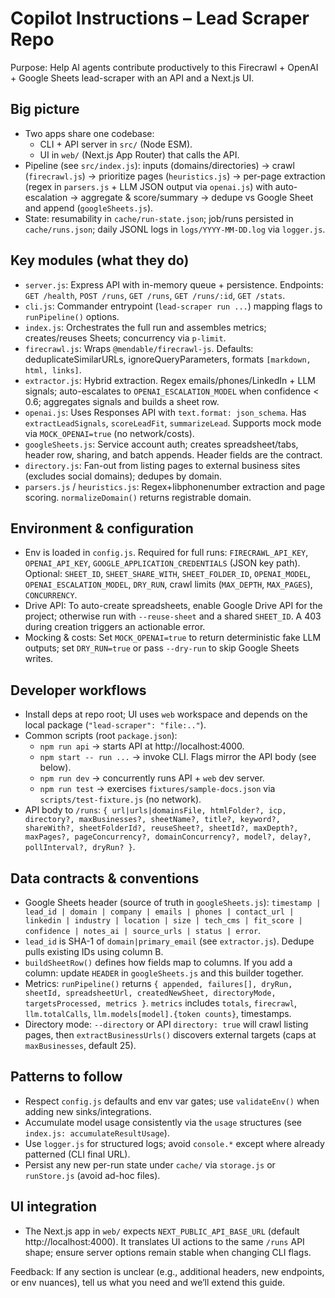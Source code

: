 # Copilot Instructions – Lead Scraper Repo

Purpose: Help AI agents contribute productively to this Firecrawl + OpenAI + Google Sheets lead-scraper with an API and a Next.js UI.

## Big picture
- Two apps share one codebase:
  - CLI + API server in `src/` (Node ESM).
  - UI in `web/` (Next.js App Router) that calls the API.
- Pipeline (see `src/index.js`): inputs (domains/directories) → crawl (`firecrawl.js`) → prioritize pages (`heuristics.js`) → per-page extraction (regex in `parsers.js` + LLM JSON output via `openai.js`) with auto-escalation → aggregate & score/summary → dedupe vs Google Sheet and append (`googleSheets.js`).
- State: resumability in `cache/run-state.json`; job/runs persisted in `cache/runs.json`; daily JSONL logs in `logs/YYYY-MM-DD.log` via `logger.js`.

## Key modules (what they do)
- `server.js`: Express API with in-memory queue + persistence. Endpoints: `GET /health`, `POST /runs`, `GET /runs`, `GET /runs/:id`, `GET /stats`.
- `cli.js`: Commander entrypoint (`lead-scraper run ...`) mapping flags to `runPipeline()` options.
- `index.js`: Orchestrates the full run and assembles metrics; creates/reuses Sheets; concurrency via `p-limit`.
- `firecrawl.js`: Wraps `@mendable/firecrawl-js`. Defaults: deduplicateSimilarURLs, ignoreQueryParameters, formats `[markdown, html, links]`.
- `extractor.js`: Hybrid extraction. Regex emails/phones/LinkedIn + LLM signals; auto-escalates to `OPENAI_ESCALATION_MODEL` when confidence < 0.6; aggregates signals and builds a sheet row.
- `openai.js`: Uses Responses API with `text.format: json_schema`. Has `extractLeadSignals`, `scoreLeadFit`, `summarizeLead`. Supports mock mode via `MOCK_OPENAI=true` (no network/costs).
- `googleSheets.js`: Service account auth; creates spreadsheet/tabs, header row, sharing, and batch appends. Header fields are the contract.
- `directory.js`: Fan-out from listing pages to external business sites (excludes social domains); dedupes by domain.
- `parsers.js` / `heuristics.js`: Regex+libphonenumber extraction and page scoring. `normalizeDomain()` returns registrable domain.

## Environment & configuration
- Env is loaded in `config.js`. Required for full runs: `FIRECRAWL_API_KEY`, `OPENAI_API_KEY`, `GOOGLE_APPLICATION_CREDENTIALS` (JSON key path). Optional: `SHEET_ID`, `SHEET_SHARE_WITH`, `SHEET_FOLDER_ID`, `OPENAI_MODEL`, `OPENAI_ESCALATION_MODEL`, `DRY_RUN`, crawl limits (`MAX_DEPTH`, `MAX_PAGES`), `CONCURRENCY`.
- Drive API: To auto-create spreadsheets, enable Google Drive API for the project; otherwise run with `--reuse-sheet` and a shared `SHEET_ID`. A 403 during creation triggers an actionable error.
- Mocking & costs: Set `MOCK_OPENAI=true` to return deterministic fake LLM outputs; set `DRY_RUN=true` or pass `--dry-run` to skip Google Sheets writes.

## Developer workflows
- Install deps at repo root; UI uses `web` workspace and depends on the local package (`"lead-scraper": "file:.."`).
- Common scripts (root `package.json`):
  - `npm run api` → starts API at http://localhost:4000.
  - `npm start -- run ...` → invoke CLI. Flags mirror the API body (see below).
  - `npm run dev` → concurrently runs API + `web` dev server.
  - `npm run test` → exercises `fixtures/sample-docs.json` via `scripts/test-fixture.js` (no network). 
- API body to `/runs`: `{ url|urls|domainsFile, htmlFolder?, icp, directory?, maxBusinesses?, sheetName?, title?, keyword?, shareWith?, sheetFolderId?, reuseSheet?, sheetId?, maxDepth?, maxPages?, pageConcurrency?, domainConcurrency?, model?, delay?, pollInterval?, dryRun? }`.

## Data contracts & conventions
- Google Sheets header (source of truth in `googleSheets.js`):
  `timestamp | lead_id | domain | company | emails | phones | contact_url | linkedin | industry | location | size | tech_cms | fit_score | confidence | notes_ai | source_urls | status | error`.
- `lead_id` is SHA-1 of `domain|primary_email` (see `extractor.js`). Dedupe pulls existing IDs using column B.
- `buildSheetRow()` defines how fields map to columns. If you add a column: update `HEADER` in `googleSheets.js` and this builder together.
- Metrics: `runPipeline()` returns `{ appended, failures[], dryRun, sheetId, spreadsheetUrl, createdNewSheet, directoryMode, targetsProcessed, metrics }`. `metrics` includes `totals`, `firecrawl`, `llm.totalCalls`, `llm.models[model].{token counts}`, timestamps.
- Directory mode: `--directory` or API `directory: true` will crawl listing pages, then `extractBusinessUrls()` discovers external targets (caps at `maxBusinesses`, default 25).

## Patterns to follow
- Respect `config.js` defaults and env var gates; use `validateEnv()` when adding new sinks/integrations.
- Accumulate model usage consistently via the `usage` structures (see `index.js: accumulateResultUsage`).
- Use `logger.js` for structured logs; avoid `console.*` except where already patterned (CLI final URL).
- Persist any new per-run state under `cache/` via `storage.js` or `runStore.js` (avoid ad-hoc files).

## UI integration
- The Next.js app in `web/` expects `NEXT_PUBLIC_API_BASE_URL` (default http://localhost:4000). It translates UI actions to the same `/runs` API shape; ensure server options remain stable when changing CLI flags.

Feedback: If any section is unclear (e.g., additional headers, new endpoints, or env nuances), tell us what you need and we’ll extend this guide.